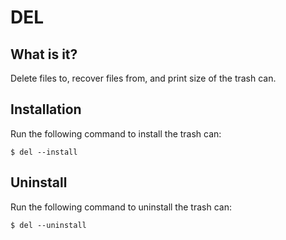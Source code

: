 # DEL

## What is it?

Delete files to, recover files from, and print size of the trash can.

## Installation

Run the following command to install the trash can:
```
$ del --install
```

## Uninstall

Run the following command to uninstall the trash can:
```
$ del --uninstall
```
